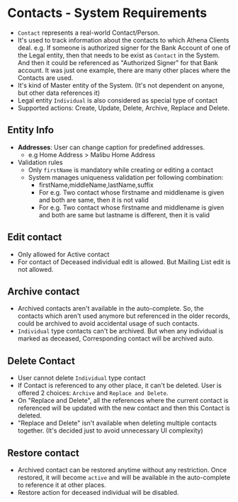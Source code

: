 # Contacts - System Requirements
- `Contact` represents a real-world Contact/Person. 
- It's used to track information about the contacts to which Athena Clients deal. e.g. If someone is authorized signer  for the Bank Account of one of the Legal entity, then that needs to be exist as `Contact` in the System. And then it could be referenced as "Authorized Signer" for that Bank account. It was just one example, there are many other places where the Contacts are used.
- It's kind of Master entity of the System. (It's not dependent on anyone, but other data references it)
- Legal entity `Individual` is also considered as special type of contact
- Supported actions: Create, Update, Delete, Archive, Replace and Delete.


## Entity Info
- **Addresses**: User can change caption for predefined addresses.
  - e.g Home Address > Malibu Home Address
- Validation rules
  - Only `firstName` is mandatory while creating or editing a contact
  - System manages uniqueness validation per following combination:
    - firstName,middleName,lastName,suffix
    - For e.g. Two contact whose firstname and middlename is given and both are same, then it is not valid
    - For e.g. Two contact whose firstname and middlename is given and both are same but lastname is different, then it is valid

## Edit contact

- Only allowed for Active contact
- For contact of Deceased individual edit is allowed. But Mailing List edit is not allowed.


## Archive contact
- Archived contacts aren't available in the auto-complete. So, the contacts which aren't used anymore but referenced in the older records, could be archived to avoid accidental usage of such contacts.
- `Individual` type contacts can't be archived. But when any individual is marked as deceased, Corresponding contact will be archived auto.


## Delete Contact
- User cannot delete `Individual` type contact
- If Contact is referenced to any other place, it can't be deleted. User is offered 2 choices: `Archive` and `Replace and Delete`.
- On "Replace and Delete", all the references where the current contact is referenced will be updated with the new contact and then this Contact is deleted.
- "Replace and Delete" isn't available when deleting multiple contacts together. (It's decided just to avoid unnecessary UI complexity)

## Restore contact
- Archived contact can be restored anytime without any restriction. Once restored, it will become `active` and will be available in the auto-complete to reference it at other places.
- Restore action for deceased individual will be disabled.

